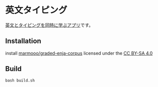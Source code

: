 # 英文タイピング
[英文とタイピングを同時に学ぶアプリ](https://marmooo.github.io/english-sentences-typing/)です。

## Installation
install [marmooo/graded-enja-corpus](https://github.com/marmooo/graded-enja-corpus) licensed under the [CC BY-SA 4.0](https://creativecommons.org/licenses/by-sa/4.0/)

## Build
```bash build.sh```

